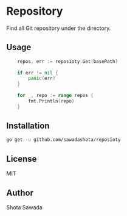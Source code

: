 Repository
===

Find all Git repository under the directory.

Usage
---

```go
    repos, err := reposioty.Get(basePath)
    
    if err != nil {
        panic(err)
    }
    
    for _, repo := range repos {
        fmt.Println(repo)
    }
```

Installation
---

```bash
go get -u github.com/sawadashota/reposioty
```

License
---

MIT

Author
---

Shota Sawada